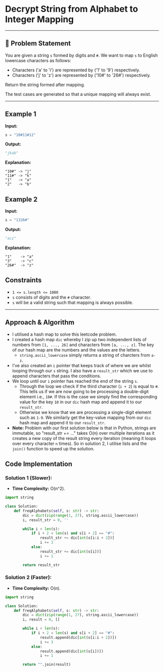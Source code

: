 # Decrypt String from Alphabet to Integer Mapping

---

## 🔗 Problem Statement

You are given a string `s` formed by digits and `#`. We want to map `s` to English lowercase characters as follows:

- Characters ('a' to 'i') are represented by ('1' to '9') respectively.
- Characters ('j' to 'z') are represented by ('10#' to '26#') respectively.

Return the string formed after mapping.

The test cases are generated so that a unique mapping will always exist.

---

## **Example 1**

**Input:**

```python
s = "10#11#12"
```

**Output:**

```python
"jkab"
```

**Explanation:**

```plaintext
"10#" -> "j"
"11#" -> "k"
"1"   -> "a"
"2"   -> "b"
```

## **Example 2**

**Input:**

```python
s = "1326#"
```

**Output:**

```python
"acz"
```

**Explanation:**

```plaintext
"1"    -> "a"
"3"    -> "c"
"26#"  -> "z"
```

## Constraints

- `1 <= s.length <= 1000`
- `s` consists of digits and the `#` character.
- `s` will be a valid string such that mapping is always possible.

---

## Approach & Algorithm

- I utilised a hash map to solve this leetcode problem.
- I created a hash map `dic` whereby I zip up two independent lists of numbers from `[1, ..., 26]` and characters from `[a, ..., z]`. The key of our hash map are the numbers and the values are the letters.
  - `string.ascii_lowercase` simply returns a string of charcters from `a-z`.
- I've also created an `i` pointer that keeps track of where we are whilst looping through our `s` string. I also have a `result_str` which we use to append characters that pass the conditions.
- We loop until our `i` pointer has reached the end of the string `s`.
  - Through the loop we check if the third character (`i + 2`) is equal to `#`. This tells us if we are now going to be processing a double-digit element i.e., `10#`. If this is the case we simply find the corresponding value for the key `10` in our `dic` hash map and append it to our `result_str`.
  - Otherwise we know that we are processing a single-digit element such as `1-9`. We similarly get the key-value mapping from our `dic` hash map and append it to our `result_str`.
- **Note:** Problem with our first solution below is that in Python, strings are immutable, so "result_str += ..." takes O(n) over multiple iterations as it creates a new copy of the result string every iteration (meaning it loops over every character `n` times). So in solution 2, I utilise lists and the `join()` function to speed up the solution.

## Code Implementation

### Solution 1 (Slower):

- **Time Complexity:** O(n^2).

```python
import string

class Solution:
    def freqAlphabets(self, s: str) -> str:
        dic = dict(zip(range(1, 27), string.ascii_lowercase))
        i, result_str = 0, ''

        while i < len(s):
            if i + 2 < len(s) and s[i + 2] == "#":
                result_str += dic[int(s[i:i + 2])]
                i += 3
            else:
                result_str += dic[int(s[i])]
                i += 1

        return result_str
```

### Solution 2 (Faster):

- **Time Complexity:** O(n).

```python
import string

class Solution:
    def freqAlphabets(self, s: str) -> str:
        dic = dict(zip(range(1, 27), string.ascii_lowercase))
        i, result = 0, []

        while i < len(s):
            if i + 2 < len(s) and s[i + 2] == "#":
                result.append(dic[int(s[i:i + 2])])
                i += 3
            else:
                result.append(dic[int(s[i])])
                i += 1

        return "".join(result)
```
